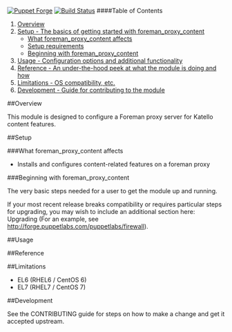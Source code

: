 [![Puppet Forge](http://img.shields.io/puppetforge/v/katello/foreman_proxy_content.svg)](https://forge.puppetlabs.com/katello/foreman_proxy_content)
[![Build Status](https://travis-ci.org/Katello/puppet-foreman_proxy_content.svg?branch=master)](https://travis-ci.org/Katello/puppet-foreman_proxy_content)
####Table of Contents

1. [Overview](#overview)
2. [Setup - The basics of getting started with foreman_proxy_content](#setup)
    * [What foreman_proxy_content affects](#what-foreman_proxy_content-affects)
    * [Setup requirements](#setup-requirements)
    * [Beginning with foreman_proxy_content](#beginning-with-foreman_proxy_content)
3. [Usage - Configuration options and additional functionality](#usage)
4. [Reference - An under-the-hood peek at what the module is doing and how](#reference)
5. [Limitations - OS compatibility, etc.](#limitations)
6. [Development - Guide for contributing to the module](#development)

##Overview

This module is designed to configure a Foreman proxy server for Katello content features.

##Setup

###What foreman_proxy_content affects

* Installs and configures content-related features on a foreman proxy 

###Beginning with foreman_proxy_content

The very basic steps needed for a user to get the module up and running. 

If your most recent release breaks compatibility or requires particular steps for upgrading, you may wish to include an additional section here: Upgrading (For an example, see http://forge.puppetlabs.com/puppetlabs/firewall).

##Usage

##Reference

##Limitations

* EL6 (RHEL6 / CentOS 6)
* EL7 (RHEL7 / CentOS 7)

##Development

See the CONTRIBUTING guide for steps on how to make a change and get it accepted upstream.
